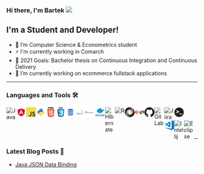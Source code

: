 ### Hi there, I'm Bartek <img src="https://github.com/blackcater/blackcater/raw/master/images/Hi.gif" height="32" />

## I'm a Student and Developer!

- 📕 I’m Computer Science & Econometrics student
- ⚡ I'm currently working in Comarch
- 🎯 2021 Goals: Bachelor thesis on Continuous Integration and Continuous Delivery
- 🌱 I’m currently working on ecommerce fullstack applications

---

### Languages and Tools 🛠️

<img align="left" alt="Java" width="26px" src="https://img.icons8.com/color/240/000000/java-coffee-cup-logo.png" />
<img align="left" alt="Angular" width="26px" src="https://raw.githubusercontent.com/github/explore/80688e429a7d4ef2fca1e82350fe8e3517d3494d/topics/angular/angular.png" />
<img align="left" alt="JavaScript" width="26px" src="https://raw.githubusercontent.com/github/explore/80688e429a7d4ef2fca1e82350fe8e3517d3494d/topics/javascript/javascript.png" />
<img align="left" alt="Python" width="26px" src="https://raw.githubusercontent.com/github/explore/80688e429a7d4ef2fca1e82350fe8e3517d3494d/topics/python/python.png" />
<img align="left" alt="HTML5" width="26px" src="https://raw.githubusercontent.com/github/explore/80688e429a7d4ef2fca1e82350fe8e3517d3494d/topics/html/html.png" />
<img align="left" alt="CSS3" width="26px" src="https://raw.githubusercontent.com/github/explore/80688e429a7d4ef2fca1e82350fe8e3517d3494d/topics/css/css.png" />
<img align="left" alt="SQL" width="26px" src="https://raw.githubusercontent.com/github/explore/80688e429a7d4ef2fca1e82350fe8e3517d3494d/topics/sql/sql.png" />
<img align="left" alt="MySQL" width="26px" src="https://raw.githubusercontent.com/github/explore/80688e429a7d4ef2fca1e82350fe8e3517d3494d/topics/mysql/mysql.png" />
<img align="left" alt="MongoDB" width="26px" src="https://raw.githubusercontent.com/github/explore/80688e429a7d4ef2fca1e82350fe8e3517d3494d/topics/mongodb/mongodb.png" />
<img align="left" alt="Docker" width="26px" src="https://raw.githubusercontent.com/github/explore/80688e429a7d4ef2fca1e82350fe8e3517d3494d/topics/docker/docker.png" />
<img align="left" alt="Hibernate" width="26px" src="https://kosiorowski.net/wp-content/uploads/2013/11/hibernate1.png" />
<img align="left" alt="R" width="26px" src="https://upload.wikimedia.org/wikipedia/commons/thumb/1/1b/R_logo.svg/724px-R_logo.svg.png" />
<img align="left" alt="JSON" width="26px" src="https://raw.githubusercontent.com/github/explore/80688e429a7d4ef2fca1e82350fe8e3517d3494d/topics/json/json.png" />
<img align="left" alt="Git" width="26px" src="https://raw.githubusercontent.com/github/explore/80688e429a7d4ef2fca1e82350fe8e3517d3494d/topics/git/git.png" />
<img align="left" alt="GitHub" width="26px" src="https://raw.githubusercontent.com/github/explore/78df643247d429f6cc873026c0622819ad797942/topics/github/github.png" />
<img align="left" alt="GitLab" width="26px" src="https://about.gitlab.com/images/press/logo/png/gitlab-icon-rgb.png" />
<img align="left" alt="Jiira" width="26px" src="https://www.pngfind.com/pngs/m/432-4329261_jira-software-logo-jira-logo-hd-png-download.png" />
<img align="left" alt="Terminal" width="26px" src="https://raw.githubusercontent.com/github/explore/80688e429a7d4ef2fca1e82350fe8e3517d3494d/topics/terminal/terminal.png" />
<br />
<br />
<img align="left" alt="Visual Studio Code" width="26px" src="https://raw.githubusercontent.com/github/explore/80688e429a7d4ef2fca1e82350fe8e3517d3494d/topics/visual-studio-code/visual-studio-code.png" />
<img align="left" alt="Intellij" width="26px" src="https://img.icons8.com/color/240/000000/intellij-idea.png" />
<img align="left" alt="Eclipse" width="26px" src="https://lh3.googleusercontent.com/proxy/7z0y79O3Ur4EbfWu-CoTGoXD3r7bdEMSnq5EyFlZsEU_yqwVt3k2Bg8snqQieFO4TrEtuvX52xj2wdQqxyDBrCwiJc6-jSdeXeFVxzDnrtlFBdEMFHl3KV19VUyhf_CTgYeU5a40OHPNlNPRZkHV1YnGsEAtyHLB2hjfrQZSzaY0GRiGGqc_2g" />

<br />
<br />

---

### Latest Blog Posts 📕 

<!-- BLOG-POST-LIST:START -->
- [Java JSON Data Binding](https://bulldogjob.pl/news/1401-java-json-data-binding)
<!-- BLOG-POST-LIST:END -->
